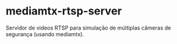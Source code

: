# mediamtx-rtsp-server
Servidor de videos RTSP para simulação de múltiplas câmeras de segurança (usando mediamtx).   
